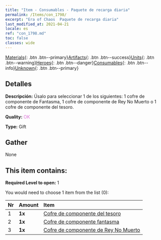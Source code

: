 ```yaml
---
title: "Item - Consumables - Paquete de recarga diaria"
permalink: /Items/con_1798/
excerpt: "Era of Chaos  Paquete de recarga diaria"
last_modified_at: 2021-04-21
locale: es
ref: "con_1798.md"
toc: false
classes: wide
---
```

 [Materials](/es/Items/){: .btn .btn--primary}[Artifacts](/es/Items/Artifacts/){: .btn .btn--success}[Units](/es/Items/Units/){: .btn .btn--warning}[Heroes](/es/Items/Heroes/){: .btn .btn--danger}[Consumables](/es/Items/Consumables/){: .btn .btn--info}[Unknown](/es/Items/Unknown/){: .btn .btn--primary}

## Detalles
 **Descripción:** Úsalo para seleccionar 1 de los siguientes: 1 cofre de componente de Fantasma, 1 cofre de componente de Rey No Muerto o 1 cofre de componente del tesoro.

 **Quality:** <span style="color: #DA70D6">OK</span>

 **Type:** Gift

## Gather

  None

## This item contains:

 **Required Level to open:** 1

 You would need to choose 1 item from the list (0):

  | Nr | Amount |     Item    |
  |:---|:-------|:------------|
  | 1 |  **1x** | [Cofre de componente del tesoro](/es/Items/con_1383/) |  | 
  | 2 |  **1x** | [Cofre de componente fantasma](/es/Items/con_1339/) |  | 
  | 3 |  **1x** | [Cofre de componente de Rey No Muerto](/es/Items/con_1340/) |  | 

